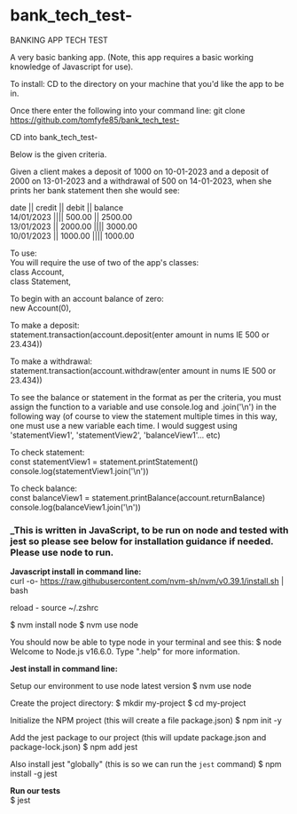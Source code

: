 # bank_tech_test-

BANKING APP TECH TEST

A very basic banking app. 
(Note, this app requires a basic working knowledge of Javascript for use).

To install:
CD to the directory on your machine that you'd like the app to be in.

Once there enter the following into your command line:
git clone https://github.com/tomfyfe85/bank_tech_test- 

CD into bank_tech_test-

Below is the given criteria.

Given a client makes a deposit of 1000 on 10-01-2023
and a deposit of 2000 on 13-01-2023
and a withdrawal of 500 on 14-01-2023,
when she prints her bank statement then 
she would see:

date || credit || debit || balance <br/>
14/01/2023 |||| 500.00 || 2500.00 <br/>
13/01/2023 || 2000.00 |||| 3000.00 <br/>
10/01/2023 || 1000.00 |||| 1000.00

To use:<br/>
You will require the use of two of the app's classes:<br/>
class Account,<br/>
class Statement,

To begin with an account balance of zero: <br/>
new Account(0),

To make a deposit: <br/>
statement.transaction(account.deposit(enter amount in nums IE 500 or 23.434))

To make a withdrawal: <br/>
statement.transaction(account.withdraw(enter amount in nums IE 500 or 23.434))

To see the balance or statement in the format as per the criteria, you must assign the function to a 
variable and use console.log and .join('\n') in the following way (of course to view the statement multiple 
times in this way, one must use a new variable each time. I would suggest using 'statementView1', 'statementView2', 'balanceView1'... etc)

To check statement:<br/>
const statementView1 = statement.printStatement()
console.log(statementView1.join('\n'))

To check balance:<br/>
const balanceView1 = statement.printBalance(account.returnBalance)
console.log(balanceView1.join('\n'))

### _This is written in JavaScript, to be run on node and tested with jest so please see below for installation guidance if needed. Please use node to run.

**Javascript install in command line:** <br/>
curl -o- https://raw.githubusercontent.com/nvm-sh/nvm/v0.39.1/install.sh | bash

reload -
source ~/.zshrc

$ nvm install node
$ nvm use node

You should now be able to type node in your terminal and see this:
$ node
Welcome to Node.js v16.6.0.
Type ".help" for more information.
> 

**Jest install in command line:**

Setup our environment to use node latest version
$ nvm use node

Create the project directory:
$ mkdir my-project
$ cd my-project

Initialize the NPM project (this will create a file package.json)
$ npm init -y

 Add the jest package to our project
 (this will update package.json and package-lock.json)
$ npm add jest

Also install jest "globally"
 (this is so we can run the `jest` command)
$ npm install -g jest

**Run our tests** <br/>
$ jest
